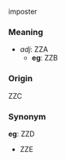 imposter
### Meaning
+ _adj_: ZZA
    + __eg__: ZZB

### Origin

ZZC

### Synonym

__eg__: ZZD

+ ZZE


